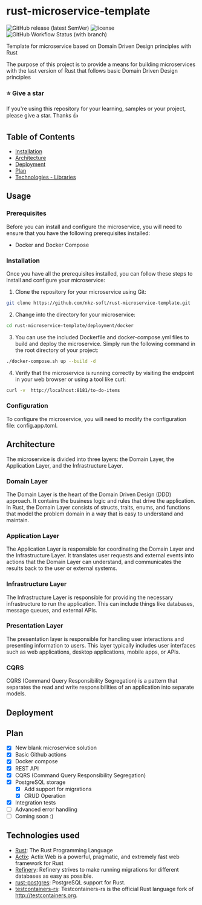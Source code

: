 # rust-microservice-template

![GitHub release (latest SemVer)](https://img.shields.io/github/v/release/nkz-soft/rust-microservice-template?style=flat-square)
![license](https://img.shields.io/github/license/nkz-soft/rust-microservice-template?style=flat-square)
![GitHub Workflow Status (with branch)](https://img.shields.io/github/actions/workflow/status/nkz-soft/rust-microservice-template/build-by-tag.yaml)

Template for microservice based on Domain Driven Design principles with Rust

The purpose of this project is to provide a means for building microservices with the last version of Rust that follows basic Domain Driven Design principles 

### ⭐ Give a star

If you're using this repository for your learning, samples or your project, please give a star. Thanks :+1:

## Table of Contents

- [Installation](#installation)
- [Architecture](#architecture )
- [Deployment](#deployment)
- [Plan](#plan)
- [Technologies - Libraries](#technologies-used)

## Usage
### Prerequisites

Before you can install and configure the microservice, you will need to ensure that you have the following prerequisites installed:
- Docker and Docker Compose

### Installation
Once you have all the prerequisites installed, you can follow these steps to install and configure your microservice:

1. Clone the repository for your microservice using Git:
```bash
git clone https://github.com/nkz-soft/rust-microservice-template.git
```
2. Change into the directory for your microservice:
```bash
cd rust-microservice-template/deployment/docker
```

3. You can use the included Dockerfile and docker-compose.yml files to build and deploy the microservice. 
Simply run the following command in the root directory of your project:
```bash
./docker-compose.sh up --build -d
```
4. Verify that the microservice is running correctly by visiting the endpoint in your web browser or using a tool like curl:
```bash
curl -v  http://localhost:8181/to-do-items
```

### Configuration
To configure the microservice, you will need to modify the configuration file: config.app.toml.

## Architecture
The microservice is divided into three layers: the Domain Layer, the Application Layer, and the Infrastructure Layer.

### Domain Layer
The Domain Layer is the heart of the Domain Driven Design (DDD) approach. It contains the business logic and rules that drive the application.
In Rust, the Domain Layer consists of structs, traits, enums, and functions that model the problem domain in a way that is easy to understand and maintain.

### Application Layer
The Application Layer is responsible for coordinating the Domain Layer and the Infrastructure Layer. 
It translates user requests and external events into actions that the Domain Layer can understand, and communicates the results back to the user or external systems.

### Infrastructure Layer
The Infrastructure Layer is responsible for providing the necessary infrastructure to run the application. 
This can include things like databases, message queues, and external APIs.

### Presentation Layer
The presentation layer is responsible for handling user interactions and presenting information to users. 
This layer typically includes user interfaces such as web applications, desktop applications, mobile apps, or APIs.



### CQRS 
CQRS (Command Query Responsibility Segregation) is a pattern that separates the read and write responsibilities of an application into separate models.

## Deployment

## Plan

- [x] New blank microservice solution
- [x] Basic Github actions
- [x] Docker compose
- [x] REST API 
- [x] CQRS (Command Query Responsibility Segregation)
- [x] PostgreSQL storage
  - [X] Add support for migrations
  - [X] CRUD Operation
- [X] Integration tests 
- [ ] Advanced error handling
- [ ] Coming soon :)

## Technologies used

- [Rust](https://github.com/rust-lang/rust): The Rust Programming Language
- [Actix](https://github.com/actix/actix-web): Actix Web is a powerful, pragmatic, and extremely fast web framework for Rust
- [Refinery](https://github.com/rust-db/refinery): Refinery strives to make running migrations for different databases as easy as possible.
- [rust-postgres](https://github.com/sfackler/rust-postgres): PostgreSQL support for Rust.
- [testcontainers-rs](https://github.com/testcontainers/testcontainers-rs): Testcontainers-rs is the official Rust language fork of http://testcontainers.org.
